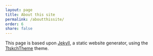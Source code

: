 ```yaml
---
layout: page
title: About this site
permalink: /aboutthissite/
order: 6
share: false
---
```


This page is based upon [Jekyll](), a static website generator, using the [TtskchTheme](https://github.com/ttskch/jekyll-ttskch-theme) theme.
